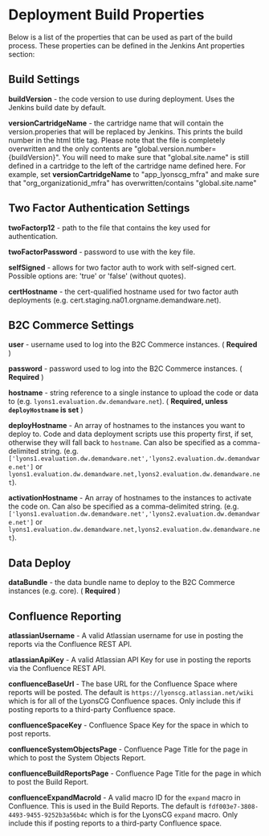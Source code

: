 # Deployment Build Properties

Below is a list of the properties that can be used as part of the build process. These properties can be defined in the Jenkins Ant properties section:

## Build Settings

**buildVersion** - the code version to use during deployment. Uses the Jenkins build date by default.

**versionCartridgeName** - the cartridge name that will contain the version.properies that will be replaced by Jenkins. This prints the build number in the html title tag. Please note that the file is completely overwritten and the only contents are "global.version.number={buildVersion}". You will need to make sure that "global.site.name" is still defined in a cartridge to the left of the cartridge name defined here. For example, set **versionCartridgeName** to "app_lyonscg_mfra" and make sure that "org_organizationid_mfra" has overwritten/contains "global.site.name"

## Two Factor Authentication Settings

**twoFactorp12** - path to the file that contains the key used for authentication.

**twoFactorPassword** - password to use with the key file.

**selfSigned** - allows for two factor auth to work with self-signed cert. Possible options are: 'true' or 'false' (without quotes).

**certHostname** - the cert-qualified hostname used for two factor auth deployments (e.g. cert.staging.na01.orgname.demandware.net).

## B2C Commerce Settings

**user** - username used to log into the B2C Commerce instances. ( **Required** )

**password** - password used to log into the B2C Commerce instances. ( **Required** )

**hostname** - string reference to a single instance to upload the code or data to
(e.g. `lyons1.evaluation.dw.demandware.net`). ( **Required, unless `deployHostname` is set** )

**deployHostname** - An array of hostnames to the instances you want to deploy to. Code and data deployment scripts
use this property first, if set, otherwise they will fall back to `hostname`. Can also be specified as a comma-delimited
string. (e.g. `['lyons1.evaluation.dw.demandware.net','lyons2.evaluation.dw.demandware.net']` or `lyons1.evaluation.dw.demandware.net,lyons2.evaluation.dw.demandware.net`).

**activationHostname** - An array of hostnames to the instances to activate the code on. Can also be specified as a
comma-delimited string. (e.g. `['lyons1.evaluation.dw.demandware.net','lyons2.evaluation.dw.demandware.net']` or `lyons1.evaluation.dw.demandware.net,lyons2.evaluation.dw.demandware.net`).

## Data Deploy

**dataBundle** - the data bundle name to deploy to the B2C Commerce instances (e.g. core). ( **Required** )

## Confluence Reporting

**atlassianUsername** - A valid Atlassian username for use in posting the reports via the Confluence REST API.

**atlassianApiKey** - A valid Atlassian API Key for use in posting the reports via the Confluence REST API.

**confluenceBaseUrl** - The base URL for the Confluence Space where reports will be posted. The default is
`https://lyonscg.atlassian.net/wiki` which is for all of the LyonsCG Confluence spaces. Only include this if posting
reports to a third-party Confluence space.

**confluenceSpaceKey** - Confluence Space Key for the space in which to post reports.

**confluenceSystemObjectsPage** - Confluence Page Title for the page in which to post the System Objects Report.

**confluenceBuildReportsPage** - Confluence Page Title for the page in which to post the Build Report.

**confluenceExpandMacroId** - A valid macro ID for the `expand` macro in Confluence. This is used in the Build Reports. The
default is `fdf003e7-3808-4493-9455-9252b3a56b4c` which is for the LyonsCG `expand` macro. Only include this if posting
reports to a third-party Confluence space.

